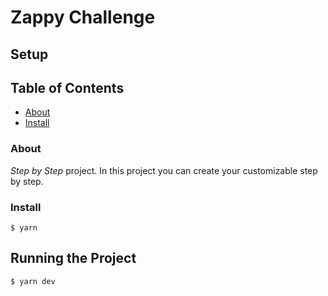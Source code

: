 # Zappy Challenge

## Setup


## Table of Contents

- [About](#About)
- [Install](#Install)

### About

*Step by Step* project. In this project you can create your customizable step by step.

### Install

```shell
$ yarn
```

## Running the Project

```shell
$ yarn dev
```